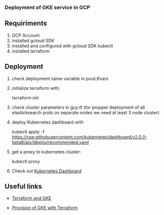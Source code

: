 ### Deployment of GKE service in GCP

## Requiriments 

1. GCP Account
2. installed gcloud SDK
3. installed and configured with gcloud SDK kubectl
4. installed terraform

## Deployment

1. check deployment name variable in prod.tfvars
2. initialize terraform with:

    terraform init

3. check cluster parameters in gcp.tf (for propper deployment of all elasticksearch pods on separate nodes we need at least 3 node cluster)
4. deploy Kubernetes dashboard with 

    kubectl apply -f https://raw.githubusercontent.com/kubernetes/dashboard/v2.0.0-beta8/aio/deploy/recommended.yaml

5. get a proxy to kubernetes cluster:

    kubectl proxy

6. Check out [Kubernetes Dashboard](http://127.0.0.1:8001/api/v1/namespaces/kubernetes-dashboard/services/https:kubernetes-dashboard:/proxy/)


## Useful links

- [Terraform and GKE](https://registry.terraform.io/providers/hashicorp/google/latest/docs/guides/using_gke_with_terraform)

- [Provision of GKE with Terraform](https://learn.hashicorp.com/tutorials/terraform/gke?in=terraform/kubernetes&utm_source=WEBSITE&utm_medium=WEB_IO&utm_offer=ARTICLE_PAGE&utm_content=DOCS&_ga=2.125830669.1866906916.1628797633-1420043610.1627863839)